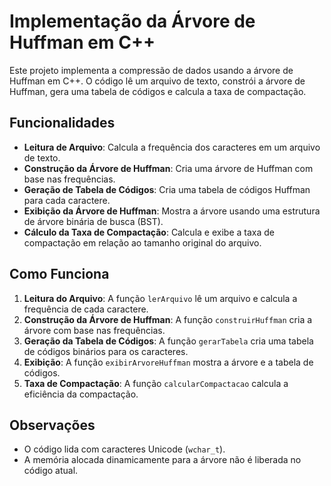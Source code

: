 # Implementação da Árvore de Huffman em C++

Este projeto implementa a compressão de dados usando a árvore de Huffman em C++. O código lê um arquivo de texto, constrói a árvore de Huffman, gera uma tabela de códigos e calcula a taxa de compactação.

## Funcionalidades

- **Leitura de Arquivo**: Calcula a frequência dos caracteres em um arquivo de texto.
- **Construção da Árvore de Huffman**: Cria uma árvore de Huffman com base nas frequências.
- **Geração de Tabela de Códigos**: Cria uma tabela de códigos Huffman para cada caractere.
- **Exibição da Árvore de Huffman**: Mostra a árvore usando uma estrutura de árvore binária de busca (BST).
- **Cálculo da Taxa de Compactação**: Calcula e exibe a taxa de compactação em relação ao tamanho original do arquivo.

## Como Funciona

1. **Leitura do Arquivo**: A função `lerArquivo` lê um arquivo e calcula a frequência de cada caractere.
2. **Construção da Árvore de Huffman**: A função `construirHuffman` cria a árvore com base nas frequências.
3. **Geração da Tabela de Códigos**: A função `gerarTabela` cria uma tabela de códigos binários para os caracteres.
4. **Exibição**: A função `exibirArvoreHuffman` mostra a árvore e a tabela de códigos.
5. **Taxa de Compactação**: A função `calcularCompactacao` calcula a eficiência da compactação.

## Observações

- O código lida com caracteres Unicode (`wchar_t`).
- A memória alocada dinamicamente para a árvore não é liberada no código atual.

